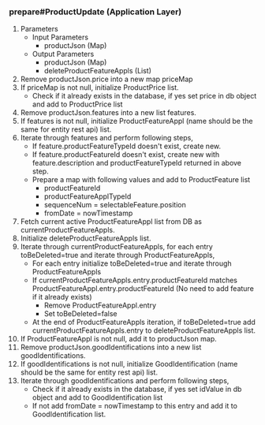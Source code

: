 ### prepare#ProductUpdate (Application Layer)
1. Parameters
    * Input Parameters
        * productJson (Map)
    * Output Parameters
        * productJson (Map)
        * deleteProductFeatureAppls (List)
2. Remove productJson.price into a new map priceMap
3. If priceMap is not null, initialize ProductPrice list.
    * Check if it already exists in the database, if yes set price in db object and add to ProductPrice list
4. Remove productJson.features into a new list features.
5. If features is not null, initialize ProductFeatureAppl (name should be the same for entity rest api) list.
6. Iterate through features and perform following steps,
    * If feature.productFeatureTypeId doesn't exist, create new.
    * If feature.productFeatureId doesn't exist, create new with feature.description and productFeatureTypeId returned in above step.
    * Prepare a map with following values and add to ProductFeature list
        * productFeatureId
        * productFeatureApplTypeId
        * sequenceNum = selectableFeature.position
        * fromDate = nowTimestamp
7. Fetch current active ProductFeatureAppl list from DB as currentProductFeatureAppls.
8. Initialize deleteProductFeatureAppls list.
9. Iterate through currentProductFeatureAppls, for each entry toBeDeleted=true and iterate through ProductFeatureAppls,
    * For each entry initialize toBeDeleted=true and iterate through ProductFeatureAppls
    * If currentProductFeatureAppls.entry.productFeatureId matches ProductFeatureAppl.entry.productFeatureId (No need to add feature if it already exists)
        * Remove ProductFeatureAppl.entry
        * Set toBeDeleted=false
    * At the end of ProductFeatureAppls iteration, if toBeDeleted=true add currentProductFeatureAppls.entry to deleteProductFeatureAppls list.
10. If ProductFeatureAppl is not null, add it to productJson map.
11. Remove productJson.goodIdentifications into a new list goodIdentifications.
12. If goodIdentifications is not null, initialize GoodIdentification (name should be the same for entity rest api) list.
13. Iterate through goodIdentifications and perform following steps,
    * Check if it already exists in the database, if yes set idValue in db object and add to GoodIdentification list
    * If not add fromDate = nowTimestamp to this entry and add it to GoodIdentification list.